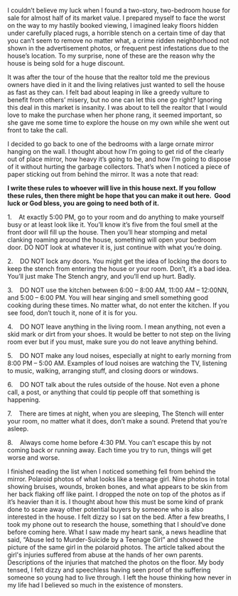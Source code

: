 I couldn’t believe my luck when I found a two-story, two-bedroom house for sale for almost half of its market value. I prepared myself to face the worst on the way to my hastily booked viewing, I imagined leaky floors hidden under carefully placed rugs, a horrible stench on a certain time of day that you can’t seem to remove no matter what, a crime ridden neighborhood not shown in the advertisement photos, or frequent pest infestations due to the house’s location. To my surprise, none of these are the reason why the house is being sold for a huge discount.

It was after the tour of the house that the realtor told me the previous owners have died in it and the living relatives just wanted to sell the house as fast as they can. I felt bad about leaping in like a greedy vulture to benefit from others’ misery, but no one can let this one go right? Ignoring this deal in this market is insanity. I was about to tell the realtor that I would love to make the purchase when her phone rang, it seemed important, so she gave me some time to explore the house on my own while she went out front to take the call.

I decided to go back to one of the bedrooms with a large ornate mirror hanging on the wall. I thought about how I’m going to get rid of the clearly out of place mirror, how heavy it’s going to be, and how I’m going to dispose of it without hurting the garbage collectors. That’s when I noticed a piece of paper sticking out from behind the mirror. It was a note that read:

**I write these rules to whoever will live in this house next. If you follow these rules, then there might be hope that you can make it out here.  Good luck or God bless, you are going to need both of it.**

1.    At exactly 5:00 PM, go to your room and do anything to make yourself busy or at least look like it. You’ll know it’s five from the foul smell at the front door will fill up the house. Then you’ll hear stomping and metal clanking roaming around the house, something will open your bedroom door. DO NOT look at whatever it is, just continue with what you’re doing.

2.    DO NOT lock any doors. You might get the idea of locking the doors to keep the stench from entering the house or your room. Don’t, it’s a bad idea. You’ll just make The Stench angry, and you’ll end up hurt. Badly.   

3.    DO NOT use the kitchen between 6:00 – 8:00 AM, 11:00 AM – 12:00NN, and 5:00 – 6:00 PM. You will hear singing and smell something good cooking during these times. No matter what, do not enter the kitchen. If you see food, don’t touch it, none of it is for you.

4.    DO NOT leave anything in the living room. I mean anything, not even a skid mark or dirt from your shoes. It would be better to not step on the living room ever but if you must, make sure you do not leave anything behind.

5.    DO NOT make any loud noises, especially at night to early morning from 8:00 PM – 5:00 AM. Examples of loud noises are watching the TV, listening to music, walking, arranging stuff, and closing doors or windows.  

6.    DO NOT talk about the rules outside of the house. Not even a phone call, a post, or anything that could tip people off that something is happening.

7.    There are times at night, when you are sleeping, The Stench will enter your room, no matter what it does, don’t make a sound. Pretend that you’re asleep.

8.    Always come home before 4:30 PM. You can’t escape this by not coming back or running away. Each time you try to run, things will get worse and worse.

I finished reading the list when I noticed something fell from behind the mirror. Polaroid photos of what looks like a teenage girl. Nine photos in total showing bruises, wounds, broken bones, and what appears to be skin from her back flaking off like paint. I dropped the note on top of the photos as if it’s heavier than it is. I thought about how this must be some kind of prank done to scare away other potential buyers by someone who is also interested in the house. I felt dizzy so I sat on the bed. After a few breaths, I took my phone out to research the house, something that I should’ve done before coming here. What I saw made my heart sank, a news headline that said, “Abuse led to Murder-Suicide by a Teenage Girl” and showed the picture of the same girl in the polaroid photos. The article talked about the girl's injuries suffered from abuse at the hands of her own parents. Descriptions of the injuries that matched the photos on the floor. My body tensed, I felt dizzy and speechless having seen proof of the suffering someone so young had to live through. I left the house thinking how never in my life had I believed so much in the existence of monsters.